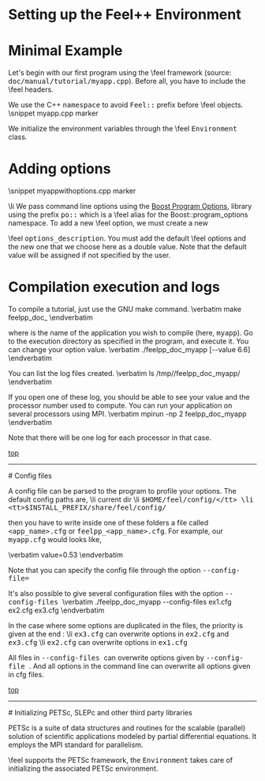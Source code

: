 Setting up the Feel++ Environment 
=================================


# Minimal Example

Let's begin with our first program using the \feel framework (source:
<tt>doc/manual/tutorial/myapp.cpp</tt>).  Before all, you have to include the
\feel headers.

We use the C++ <tt>namespace</tt> to avoid <tt>Feel::</tt> prefix before
\feel objects.
\snippet myapp.cpp marker

We initialize the environment variables through the \feel <tt>Environment</tt> class.


# Adding options

\snippet myappwithoptions.cpp marker

\li We pass command line options using the <a href="http://www.boost.org/doc/libs/1_53_0/doc/html/program_options.html">Boost Program Options</a>, library using the prefix <tt>po::</tt> which is a \feel alias for the Boost::program_options namespace. To add a new \feel option, we must create a new

\feel <tt>options_description</tt>. You must add the default \feel options
and the new one that we choose here as a double value. Note that the default
value will be assigned if not specified by the user.


# Compilation execution and logs

To compile a tutorial, just use the GNU make command.
\verbatim
  make feelpp_doc_<appname>
\endverbatim

where <tt><appname></tt> is the name of the application you wish to compile (here, <tt>myapp</tt>). Go to the execution directory as specified in the program, and execute it. You can change your option value.
\verbatim
  ./feelpp_doc_myapp [--value 6.6]
\endverbatim

You can list the log files created.
\verbatim
  ls /tmp/<your login>/feelpp_doc_myapp/
\endverbatim

If you open one of these log, you should be able to see your value and the processor number used to compute. You can run your application on several processors using MPI.
\verbatim
  mpirun -np 2 feelpp_doc_myapp
\endverbatim

Note that there will be one log for each processor in that case.

<a href="#" class="top">top</a>
<hr>
# Config files

A config file can be parsed to the program to profile your options. The default config paths are,
    \li current dir
    \li <tt>$HOME/feel/config/</tt>
    \li <tt>$INSTALL_PREFIX/share/feel/config/</tt>

then you have to write inside one of these folders a file called
<tt><app_name>.cfg</tt> or <tt>feelpp_<app_name>.cfg</tt>. For example, our
<tt>myapp.cfg</tt> would looks like,

\verbatim
value=0.53
\endverbatim

Note that you can specify the config file through the option <tt>--config-file=<path></tt>

It's also possible to give several configuration files with the option <tt>--config-files <path1> <path2> <path3></tt>
\verbatim
 ./feelpp_doc_myapp --config-files ex1.cfg ex2.cfg ex3.cfg
\endverbatim

In the case where some options are duplicated in the files, the priority is given at the end :
\li <tt>ex3.cfg</tt> can overwrite options in <tt>ex2.cfg</tt> and <tt>ex3.cfg</tt>
\li <tt>ex2.cfg</tt> can overwrite options in <tt>ex1.cfg</tt>

All files in <tt> --config-files </tt> can overwrite options given by <tt> --config-file </tt>.
And all options in the command line can overwrite all options given in cfg files.

<a href="#" class="top">top</a>
<hr>
# Initializing PETSc, SLEPc and other third party libraries

PETSc is a suite of data structures and routines for the scalable (parallel)
solution of scientific applications modeled by partial differential
equations. It employs the MPI standard for parallelism.

\feel supports the PETSc framework, the <tt>Environment</tt> takes care of initializing the associated PETSc environment.



